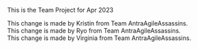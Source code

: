 This is the Team Project for Apr 2023

This change is made by Kristin from Team AntraAgileAssassins. \
This change is made by Ryo from Team AntraAgileAssassins. \
This change is made by Virginia from Team AntraAgileAssassins.